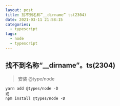 ```yaml
---
layout: post
title: 找不到名称“__dirname” ts(2304)
date: 2021-03-11 21:58:15
categories: 
  - typescript
tags:
  - node
  - typescript
---
```


## 找不到名称“__dirname”。ts(2304)

> 安装 @type/node
```
yarn add @types/node -D
或
npm install @types/node -D
```

